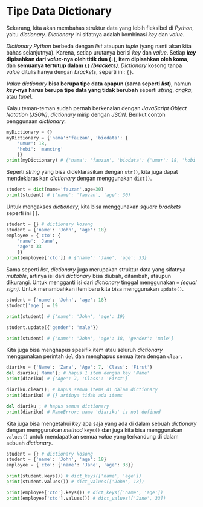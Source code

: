 # Tipe Data Dictionary

Sekarang, kita akan membahas struktur data yang lebih fleksibel di *Python*, yaitu *dictionary*. *Dictionary* ini sifatnya adalah kombinasi *key* dan *value*.

*Dictionary Python* berbeda dengan *list* ataupun *tuple* (yang nanti akan kita bahas selanjutnya). Karena, setiap urutanya berisi *key* dan *value*. Setiap ***key* dipisahkan dari *value*-nya oleh titik dua (`:`)**, **item dipisahkan oleh koma**, dan **semuanya tertutup dalam `{}` *(brackets)***. *Dictionary* kosong tanpa *value* ditulis hanya dengan *brackets*, seperti ini: `{}`.

*Value* *dictionary* **bisa berupa tipe data apapun (sama seperti *list*)**, namun ***key*-nya harus berupa tipe data yang tidak berubah** seperti *string*, *angka*, atau *tupel*.

Kalau teman-teman sudah pernah berkenalan dengan *JavaScript Object Notation* *(JSON)*, *dictionary* mirip dengan *JSON*. Berikut contoh penggunaan *dictionary*.

```py
myDictionary = {}
myDictionary = {'nama':'fauzan', 'biodata': {
    'umur': 18,
    'hobi': 'mancing'
    }}
print(myDictionary) # {'nama': 'fauzan', 'biodata': {'umur': 18, 'hobi': 'mancing'}}
```

Seperti *string* yang bisa dideklarasikan dengan `str()`, kita juga dapat mendeklarasikan *dictionary* dengan menggunakan `dict()`.

```py
student = dict(name='fauzan',age=30)
print(student) # {'name': 'fauzan', 'age': 30}
```

Untuk mengakses *dictionary*, kita bisa menggunakan *square brackets* seperti ini `[]`.

```py
student = {} # dictionary kosong
student = {'name': 'John', 'age': 18}
employee = {'cto': {
    'name': 'Jane',
    'age': 33
    }}
print(employee['cto']) # {'name': 'Jane', 'age': 33}
```

Sama seperti *list*, *dictionary* juga merupakan struktur data yang sifatnya *mutable*, artinya isi dari *dictionary* bisa diubah, ditambah, ataupun dikurangi. Untuk mengganti isi dari *dictionary* tinggal menggunakan `=` *(equal sign)*. Untuk menambahkan item baru kita bisa menggunakan `update()`.

```py
student = {'name': 'John', 'age': 18}
student['age'] = 19

print(student) # {'name': 'John', 'age': 19}

student.update({'gender': 'male'})

print(student) # {'name': 'John', 'age': 18, 'gender': 'male'}
```

Kita juga bisa menghapus spesifik item atau seluruh *dictionary* menggunakan perintah `del` dan menghapus semua item dengan `clear`.

```py
diariku = {'Name': 'Zara', 'Age': 7, 'Class': 'First'}
del diariku['Name']; # hapus 1 item dengan key 'Name'
print(diariku) # {'Age': 7, 'Class': 'First'}

diariku.clear(); # hapus semua items di dalam dictionary
print(diariku) # {} artinya tidak ada items

del diariku ; # hapus semua dictionary
print(diariku) # NameError: name 'diariku' is not defined
```

Kita juga bisa mengetahui *key* apa saja yang ada di dalam sebuah *dictionary* dengan menggunakan *method* `keys()` dan juga kita bisa menggunakan `values()` untuk mendapatkan semua *value* yang terkandung di dalam sebuah *dictionary*.

```py
student = {} # dictionary kosong
student = {'name': 'John', 'age': 18}
employee = {'cto': {'name': 'Jane', 'age': 33}}

print(student.keys()) # dict_keys(['name', 'age'])
print(student.values()) # dict_values(['John', 18])

print(employee['cto'].keys()) # dict_keys(['name', 'age'])
print(employee['cto'].values()) # dict_values(['Jane', 33])
```
